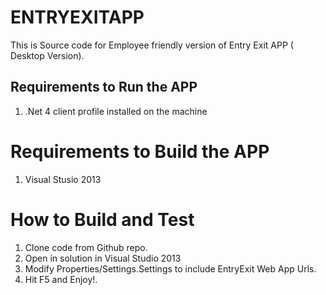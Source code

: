 ENTRYEXITAPP
============

This is Source code for Employee friendly version of Entry Exit APP ( Desktop Version).

Requirements to Run the APP
---------------------------

1. .Net 4 client profile installed on the machine

Requirements to Build the APP
===========================

1. Visual Stusio 2013

How to Build and Test
========================

1. Clone code from Github repo.
2. Open in solution in Visual Studio 2013
3. Modify Properties/Settings.Settings to include EntryExit Web App Urls.
4. Hit F5 and Enjoy!.
